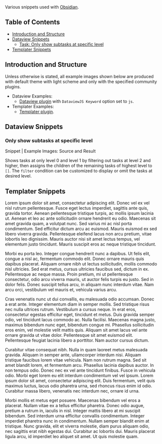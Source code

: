 Various snippets used with [Obsidian](https://obsidian.md/).

## Table of Contents

* [Introduction and Structure](#introduction-and-structure)
* [Dataview Snippets](#dataview-snippets)
    * [Task: Only show subtasks at specific level](#only-show-subtasks-at-specific-level)
* [Templater Snippets](#templater-snippets)

## Introduction and Structure

Unless otherwise is stated, all example images shown below are produced with default theme with light scheme and only with the specified community plugins.

- Dataview Examples:
    - [Dataview plugin](https://blacksmithgu.github.io/obsidian-dataview/) with `DataviewJS Keyword` option set to `js`.
- Templater Examples:
    - [Templater plugin](https://silentvoid13.github.io/Templater/).

## Dataview Snippets

### Only show subtasks at specific level

Snippet | Example Images: Source and Result

Shows tasks at only level 0 and level 1 by filtering out tasks at level 2 and higher, then assigns the children of the remaining tasks of highest level to `[]`. The `filter` condition can be customized to display or omit the tasks at desired level.

## Templater Snippets

Lorem ipsum dolor sit amet, consectetur adipiscing elit. Donec vel ex vel nisl rutrum pellentesque. Fusce eget lectus imperdiet, sagittis ante quis, gravida tortor. Aenean pellentesque tristique turpis, ac mollis ipsum lacinia ut. Aenean et leo ac ante sollicitudin ornare hendrerit eu odio. Maecenas sit amet gravida quam, a volutpat nunc. Sed varius mi ac nisl porta condimentum. Sed efficitur dictum arcu ac euismod. Mauris euismod ex sed libero viverra gravida. Pellentesque eleifend lacus non arcu pretium, vitae lobortis leo dignissim. Mauris auctor nisi sit amet lectus tempus, vel elementum justo tincidunt. Mauris suscipit eros ac neque tristique tincidunt.

Morbi eu porta leo. Integer congue hendrerit nunc a dapibus. Ut felis elit, congue a nisl ac, fermentum commodo elit. Donec ornare mauris quis dapibus placerat. Aliquam ornare nibh ut lectus sollicitudin, mollis commodo nisl ultricies. Sed erat metus, cursus ultricies faucibus sed, dictum in ex. Pellentesque ac neque massa. Proin pretium, mi ut pellentesque consectetur, odio arcu viverra mauris, ut auctor felis turpis eu justo. Sed in dolor felis. Donec suscipit tellus arcu, in aliquam nunc interdum vitae. Nam arcu orci, vestibulum vel mauris et, vehicula varius arcu.

Cras venenatis nunc ut dui convallis, eu malesuada odio accumsan. Donec a erat ante. Integer elementum diam in semper mollis. Sed tristique risus nec nulla ultrices rutrum. Vestibulum a cursus neque. In erat eros, consectetur egestas efficitur eget, tincidunt et metus. Duis gravida semper odio, vel tincidunt lacus commodo ac. Nulla facilisi. Maecenas magna justo, maximus bibendum nunc eget, bibendum congue mi. Phasellus sollicitudin eros enim, vel molestie velit mattis quis. Aliquam sit amet lacus vel ante ornare gravida ut vitae dolor. Pellentesque sit amet euismod elit. Pellentesque feugiat lacinia libero a porttitor. Nam auctor cursus dictum.

Curabitur vitae consequat nibh. Nulla in quam laoreet metus malesuada gravida. Aliquam in semper ante, ullamcorper interdum nisi. Aliquam tristique faucibus lorem vitae vehicula. Nam non rutrum magna. Sed sit amet blandit lorem, et fermentum arcu. Phasellus lacinia dapibus auctor. In non tempus odio. Donec nec ex vel ante tincidunt finibus. Fusce in vehicula odio. Morbi eget lorem eu elit interdum condimentum vel vel ipsum. Lorem ipsum dolor sit amet, consectetur adipiscing elit. Duis fermentum, velit quis maximus luctus, lacus odio pharetra urna, sed rhoncus risus enim id odio. Curabitur massa libero, venenatis nec interdum nec, ornare id urna.

Morbi mollis et metus eget posuere. Maecenas bibendum vel eros a placerat. Nullam vitae ex a tellus efficitur pharetra. Donec odio augue, pretium a rutrum in, iaculis in nisl. Integer mattis libero at mi suscipit bibendum. Sed interdum urna efficitur convallis condimentum. Integer imperdiet pharetra nunc in condimentum. Nullam semper blandit enim at tristique. Nunc gravida, elit et viverra molestie, diam purus aliquam odio, nec sagittis erat nibh egestas dui. Curabitur ac lobortis dui. Mauris placerat ligula arcu, id imperdiet leo aliquet sit amet. Ut quis molestie quam.